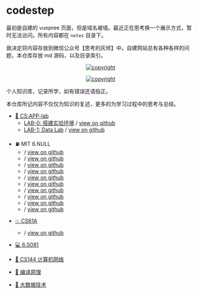 # codestep

最初是自建的 vuepree 页面，但是域名被墙。最近正在思考换一个展示方式，暂时无法访问。所有内容都在 `notes` 目录下。

我决定将内容存放到微信公众号【思考的灰烬】中。自建网站总有各种各样的问题，本仓库存放 md 源码，以及目录索引。

<center>

<a href="License: CC BY-SA 4.0"><img src="https://img.shields.io/github/license/weijiew/codestep?color=265ca2&labelColor=212c42)](http://creativecommons.org/licenses/by-sa/4.0/" alt="copyright"/></a>

<a href="mailto:jiewei314@gmail.com"><img src="https://img.shields.io/badge/email-jiewei314@gmail.com-blueviolet?style=for-the-badge&logo=google&color=fd79a8" alt="copyright"/></a>

</center>

个人知识库，记录所学，如有错误还请指正。

本仓库所记内容不仅仅为知识的复述，更多的为学习过程中的思考与总结。

- [🥞 CS:APP-lab]() 
  - [LAB-0: 搭建实验环境](https://mp.weixin.qq.com/s/SvythEVZfKQ8jo2CLwFcfA) / [view on github](notes/csapp/lab0.md)
  - [LAB-1: Data Lab](https://mp.weixin.qq.com/s/Z4fmLzqeKL-0z-i4s0w-Ig) / [view on github](notes/csapp/lab1.md)

* ⛽ MIT 6.NULL
  *  / [view on github](notes/missing/ch0.md)
  *  / [view on github](notes/missing/ch1.md)
  *  / [view on github](notes/missing/ch2.md)
  *  / [view on github](notes/missing/ch3.md)
  *  / [view on github](notes/missing/ch4.md)
  *  / [view on github](notes/missing/ch5.md)
  *  / [view on github](notes/missing/ch6.md)
  *  / [view on github](notes/missing/ch7.md)
  *  / [view on github](notes/missing/ch8.md)
  *  / [view on github](notes/missing/ch9.md)


- [💥 CS61A]() 
  - / [view on github](notes/cs61a/ch0.md)

- [💻 6.S081]() 
- [🍋 CS144 计算机网络]() 
- [🐉 编译原理]() 
- [🐘 大数据技术]()

<!-- - [💻 Nand2Tetris](https://cs.weijiew.com/book/nand2tetris/ch0.html)  -->

<!-- ## 408 王道

- [🚧 数据结构](https://cs.weijiew.com/book/ds/ch0.html)
- [🧿 操作系统](https://cs.weijiew.com/book/os/ch0.html)
- [🌌 计算机组成原理](https://cs.weijiew.com/book/co/ch0.html)  -->